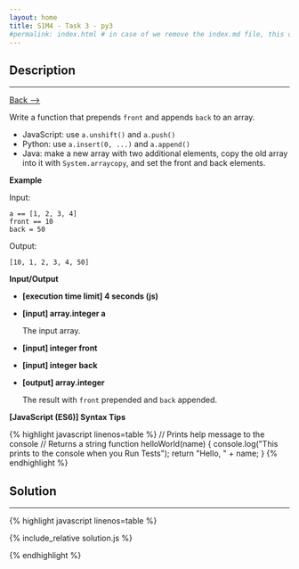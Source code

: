 ```yaml
---
layout: home
title: S1M4 - Task 3 - py3
#permalink: index.html # in case of we remove the index.md file, this doc will be the index page
---
```


<div class="row">
<div class="columnStmt" markdown="1">

##  Description
------

[Back --> ](../README.md)

Write a function that prepends `front` and appends `back` to an array.

-   JavaScript: use `a.unshift()` and `a.push()`
-   Python: use `a.insert(0, ...)` and `a.append()`
-   Java: make a new array with two additional elements, copy the old array into it with `System.arraycopy`, and set the front and back elements.

**Example**

Input:
```
a == [1, 2, 3, 4]
front == 10
back = 50
```
Output:
```
[10, 1, 2, 3, 4, 50]
```

**Input/Output**

* **[execution time limit] 4 seconds (js)**

* **[input] array.integer a**

    The input array.

* **[input] integer front**    
    
* **[input] integer back**
   
* **[output] array.integer**

    The result with `front` prepended and `back` appended.

**[JavaScript (ES6)] Syntax Tips**

{% highlight javascript linenos=table %}
// Prints help message to the console
// Returns a string
function helloWorld(name) {
    console.log("This prints to the console when you Run Tests");
    return "Hello, " + name;
}
{% endhighlight %}

</div>
<div class="columnSol" markdown="1">

## Solution
------

{% highlight javascript linenos=table %}

{% include_relative solution.js %}

{% endhighlight %}

</div>
</div>